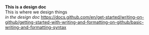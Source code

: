 **This is a design doc**  
This is where we design things  
*in the design doc*
https://docs.github.com/en/get-started/writing-on-github/getting-started-with-writing-and-formatting-on-github/basic-writing-and-formatting-syntax
